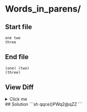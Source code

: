 # Words_in_parens/
## Start file
```
one two
three
```
## End file
```
(one) (two)
(three)
```
## View Diff
<details><summary>Click me</summary>

```
--- Words_in_parens//inp
+++ Words_in_parens//out
@@ -1,2 +1,2 @@
-one two
-three
+(one) (two)
+(three)
```
</details>
## Solution
```sh
qqce()<Esc>PWq2@qZZ
```

